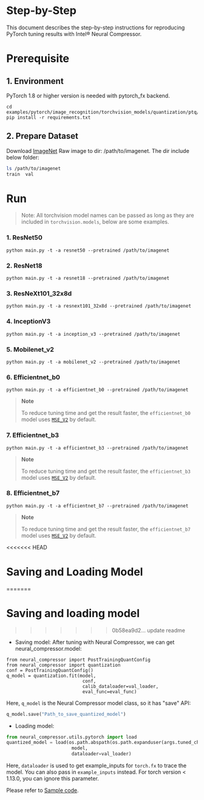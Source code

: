 Step-by-Step
============

This document describes the step-by-step instructions for reproducing PyTorch tuning results with Intel® Neural Compressor.

# Prerequisite

## 1. Environment

PyTorch 1.8 or higher version is needed with pytorch_fx backend.

```shell
cd examples/pytorch/image_recognition/torchvision_models/quantization/ptq/cpu/fx
pip install -r requirements.txt
```

## 2. Prepare Dataset

Download [ImageNet](http://www.image-net.org/) Raw image to dir: /path/to/imagenet.  The dir include below folder:

```bash
ls /path/to/imagenet
train  val
```

# Run

> Note: All torchvision model names can be passed as long as they are included in `torchvision.models`, below are some examples.

### 1. ResNet50

```shell
python main.py -t -a resnet50 --pretrained /path/to/imagenet
```

### 2. ResNet18

```shell
python main.py -t -a resnet18 --pretrained /path/to/imagenet
```

### 3. ResNeXt101_32x8d

```shell
python main.py -t -a resnext101_32x8d --pretrained /path/to/imagenet
```

### 4. InceptionV3

```shell
python main.py -t -a inception_v3 --pretrained /path/to/imagenet
```

### 5. Mobilenet_v2

```shell
python main.py -t -a mobilenet_v2 --pretrained /path/to/imagenet
```

### 6. Efficientnet_b0

```shell
python main.py -t -a efficientnet_b0 --pretrained /path/to/imagenet
```
> **Note**
>
> To reduce tuning time and get the result faster, the `efficientnet_b0` model uses 
> [`MSE_V2`](/docs/source/tuning_strategies.md#MSE_v2) by default.


### 7. Efficientnet_b3

```shell
python main.py -t -a efficientnet_b3 --pretrained /path/to/imagenet
```
> **Note**
>
> To reduce tuning time and get the result faster, the `efficientnet_b3` model uses 
> [`MSE_V2`](/docs/source/tuning_strategies.md#MSE_v2) by default.
### 8. Efficientnet_b7

```shell
python main.py -t -a efficientnet_b7 --pretrained /path/to/imagenet
```
> **Note**
>
> To reduce tuning time and get the result faster, the `efficientnet_b7` model uses 
> [`MSE_V2`](/docs/source/tuning_strategies.md#MSE_v2) by default.


<<<<<<< HEAD
# Saving and Loading Model
=======
# Saving and loading model
>>>>>>> 0b58ea9d2... update readme

* Saving model:
  After tuning with Neural Compressor, we can get neural_compressor.model:

```
from neural_compressor import PostTrainingQuantConfig
from neural_compressor import quantization
conf = PostTrainingQuantConfig()
q_model = quantization.fit(model,
                            conf,
                            calib_dataloader=val_loader,
                            eval_func=eval_func)
```

Here, `q_model` is the Neural Compressor model class, so it has "save" API:

```python
q_model.save("Path_to_save_quantized_model")
```

* Loading model:

```python
from neural_compressor.utils.pytorch import load
quantized_model = load(os.path.abspath(os.path.expanduser(args.tuned_checkpoint)),
                        model,
                        dataloader=val_loader)
```
Here, `dataloader` is used to get example_inputs for `torch.fx` to trace the model. You can also pass in `example_inputs` instead. For torch version < 1.13.0, you can ignore this parameter.

Please refer to [Sample code](./main.py).
